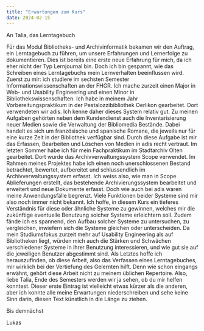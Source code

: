 ```yaml
---
title: "Erwartungen zum Kurs"
date: 2024-02-15
---
```


An Talia, das Lerntagebuch

Für das Modul Bibliotheks- und Archivinformatik bekamen wir den Auftrag, ein Lerntagebuch zu führen, um unsere Erfahrungen und Lernerfolge zu dokumentieren. Dies ist bereits eine erste neue Erfahrung für mich, da ich eher nicht der Typ Lernjournal bin. Doch ich bin gespannt, wie das Schreiben eines Lerntagebuchs mein Lernverhalten beeinflussen wird.
Zuerst zu mir: ich studiere im sechsten Semester Informationswissenschaften an der FHGR. Ich mache zurzeit einen Major in Web- und Usability Engineering und einen Minor in Bibliothekswissenschaften. 
Ich habe in meinem Jahr Vorbereitungspraktikum in der Pestalozzibibliothek Oerlikon gearbeitet. Dort verwendeten wir adis. Ich kenne daher dieses System relativ gut. Zu meinen Aufgaben gehörten neben dem Kundendienst auch die Inventarisierung neuer Medien sowie die Verwaltung der Bibliomedia Bestände. Dabei handelt es sich um französische und spanische Romane, die jeweils nur für eine kurze Zeit in der Bibliothek verfügbar sind. Durch diese Aufgabe ist mir das Erfassen, Bearbeiten und Löschen von Medien in adis recht vertraut.
Im letzten Sommer habe ich für mein Fachpraktikum im Stadtarchiv Olten gearbeitet. Dort wurde das Archivverwaltungssystem Scope verwendet. Im Rahmen meines Projektes habe ich einen noch unerschlossenen Bestand betrachtet, bewertet, aufbereitet und schlussendlich im Archivverwaltungssystem erfasst.  Ich weiss also, wie man in Scope Ablieferungen erstellt, das bestehende Archivierungssystem bearbeitet und erweitert und neue Dokumente erfasst. Doch wie auch bei adis waren meine Anwendungsfälle begrenzt. Viele Funktionen beider Systeme sind mir also noch immer nicht bekannt. Ich hoffe, in diesem Kurs ein tieferes Verständnis für diese oder ähnliche Systeme zu gewinnen, welches mir die zukünftige eventuelle Benutzung solcher Systeme erleichtern soll. Zudem fände ich es spannend, den Aufbau solcher Systeme zu untersuchen, zu vergleichen, inwiefern sich die Systeme gleichen oder unterscheiden. Da mein Studiumsfokus zurzeit mehr auf Usability Engineering als auf Bibliotheken liegt, würden mich auch die Stärken und Schwächen verschiedener Systeme in ihrer Benutzung interessieren, und wie gut sie auf die jeweiligen Benutzer abgestimmt sind.
Als Letztes hoffe ich herauszufinden, ob diese Arbeit, also das Verfassen eines Lerntagebuches, mir wirklich bei der Vertiefung des Gelernten hilft. Denn wie schon eingangs erwähnt, gehört diese Arbeit nicht zu meinem üblichen Repertoire. Also, liebe Talia, Ende des Semesters werden wir ja sehen, ob du mir helfen konntest. Dieser erste Eintrag ist vielleicht etwas kürzer als die anderen, aber ich konnte alle meine Erwartungen niederschreiben und sehe keine Sinn darin, diesen Text künstlich in die Länge zu ziehen.

Bis demnächst

Lukas

